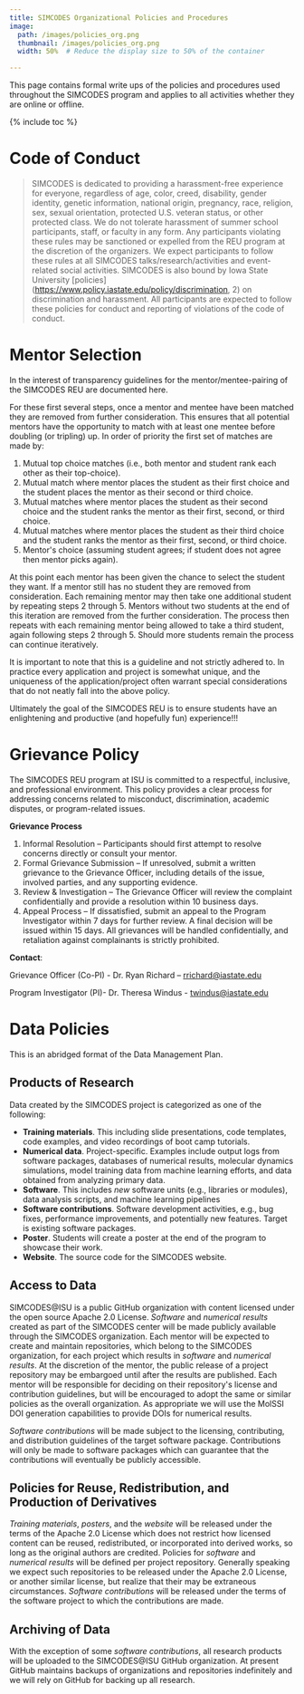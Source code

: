 ```yaml
---
title: SIMCODES Organizational Policies and Procedures
image:
  path: /images/policies_org.png
  thumbnail: /images/policies_org.png
  width: 50%  # Reduce the display size to 50% of the container

---
```


This page contains formal write ups of the policies and procedures used
throughout the SIMCODES program and applies to all activities whether they are
online or offline.

{% include toc %}

# Code of Conduct

> SIMCODES is dedicated to providing a harassment-free experience for everyone,
regardless of age, color, creed, disability, gender identity, genetic
information, national origin, pregnancy, race, religion, sex, sexual
orientation, protected U.S. veteran status, or other protected class. We do not
tolerate harassment of summer school participants, staff, or faculty in any
form. Any participants violating these rules may be sanctioned or expelled from
the REU program at the discretion of the organizers. We expect participants to
follow these rules at all SIMCODES talks/research/activities and event-
related social activities. SIMCODES is also bound by Iowa State University
[policies](https://www.policy.iastate.edu/policy/discrimination, 2) on
discrimination and harassment. All participants are expected to
follow these policies for conduct and reporting of violations of the code of
conduct.

# Mentor Selection

In the interest of transparency guidelines for the mentor/mentee-pairing of the 
SIMCODES REU are documented here.

For these first several steps, once a mentor and mentee have been matched they 
are removed from further consideration. This ensures that all potential mentors 
have the opportunity to match with at least one mentee before doubling (or 
tripling) up. In order of priority the first set of matches are made by:

1. Mutual top choice matches (i.e., both mentor and student rank each other as 
   their top-choice).
2. Mutual match where mentor places the student as their first choice and the
   student places the mentor as their second or third choice.
3. Mutual matches where mentor places the student as their second choice and the
   student ranks the mentor as their first, second, or third choice.
4. Mutual matches where mentor places the student as their third choice and the
   student ranks the mentor as their first, second, or third choice.
5. Mentor's choice (assuming student agrees; if student does not agree then
   mentor picks again).

At this point each mentor has been given the chance to select the student they 
want. If a mentor still has no student they are removed from consideration.
Each remaining mentor may then take one additional student by repeating steps
2 through 5. Mentors without two students at the end of this iteration are
removed from the further consideration. The process then repeats with each
remaining mentor being allowed to take a third student, again following steps
2 through 5. Should more students remain the process can continue iteratively.

It is important to note that this is a guideline and not strictly adhered to.
In practice every application and project is somewhat unique, and the uniqueness
of the application/project often warrant special considerations that do not
neatly fall into the above policy.

Ultimately the goal of the SIMCODES REU is to ensure students have an
enlightening and productive (and hopefully fun) experience!!!

# Grievance Policy

The SIMCODES REU program at ISU is committed to a respectful, inclusive, and professional environment. This policy provides a clear process for addressing concerns related to misconduct, discrimination, academic disputes, or program-related issues.

  **Grievance Process**

1.	Informal Resolution – Participants should first attempt to resolve concerns directly or consult your mentor.
2.	Formal Grievance Submission – If unresolved, submit a written grievance to the Grievance Officer, including details of the issue, involved parties, and any supporting evidence.
3.	Review & Investigation – The Grievance Officer will review the complaint confidentially and provide a resolution within 10 business days.
4.	Appeal Process – If dissatisfied, submit an appeal to the Program Investigator within 7 days for further review. A final decision will be issued within 15 days.
All grievances will be handled confidentially, and retaliation against complainants is strictly prohibited.

  **Contact**:

  Grievance Officer (Co-PI) - Dr. Ryan Richard – rrichard@iastate.edu

  Program Investigator (PI)- Dr. Theresa Windus - twindus@iastate.edu

# Data Policies

This is an abridged format of the Data Management Plan.

## Products of Research
Data created by the SIMCODES project is categorized as one of the following:

- **Training materials**. This including slide presentations, code templates, 
  code examples, and video recordings of boot camp tutorials. 
- **Numerical data**. Project-specific. Examples include output logs from 
  software packages, databases of numerical results, molecular dynamics 
  simulations, model training data from machine learning efforts, and data 
  obtained from analyzing primary data.
- **Software**. This includes *new* software units (e.g., libraries or modules), 
  data analysis scripts, and machine learning pipelines 
- **Software contributions**. Software development activities, e.g.,  bug fixes, 
  performance improvements, and potentially new features. Target is existing
  software packages. 
- **Poster**. Students will create a poster at the end of the program to
  showcase their work. 
- **Website**. The source code for the SIMCODES website. 

## Access to Data
SIMCODES@ISU is a public GitHub organization with content licensed under the
open source Apache 2.0 License. *Software* and *numerical results* created as 
part of the SIMCODES center will be made publicly available through the SIMCODES 
organization. Each mentor will be expected to create and maintain repositories, 
which belong to the SIMCODES organization, for each project which results in 
*software* and *numerical results*. At the discretion of the mentor, the public 
release of a project repository may be embargoed until after the results are 
published. Each mentor will be responsible for deciding on their repository's 
license and contribution guidelines, but will be encouraged to adopt the same or
similar policies as the overall organization. As appropriate we will use the 
MolSSI DOI generation capabilities to provide DOIs for numerical results.

*Software contributions* will be made subject to the licensing, contributing, 
and distribution guidelines of the target software package. Contributions will 
only be made to software packages which can guarantee that the contributions 
will eventually be publicly accessible. 

## Policies for Reuse, Redistribution, and Production of Derivatives

*Training materials*, *posters*, and the *website* will be released under the 
terms of the Apache 2.0 License which does not restrict how licensed content 
can be reused, redistributed, or incorporated into derived works, so long as the
original authors are credited. Policies for *software* and *numerical results* 
will be defined per project repository. Generally speaking we expect such 
repositories to be released under the Apache 2.0 License, or another similar 
license, but realize that their may be extraneous circumstances. 
*Software contributions* will be released under the terms of the software 
project to which the contributions are made. 

## Archiving of Data

With the exception of some *software contributions*, all research products will 
be uploaded to the SIMCODES@ISU GitHub organization. At present GitHub maintains
backups of organizations and repositories indefinitely and we will rely on
GitHub for backing up all research.